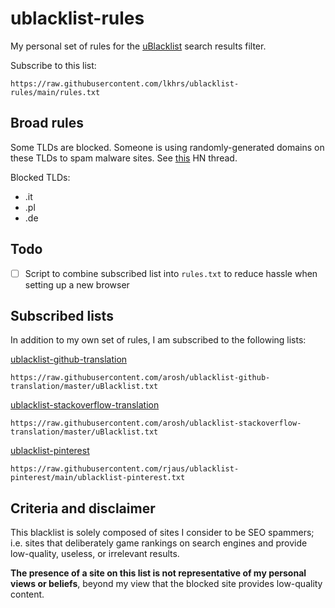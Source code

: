 # ublacklist-rules

My personal set of rules for the [uBlacklist](https://github.com/iorate/ublacklist) search results filter.

Subscribe to this list:

```
https://raw.githubusercontent.com/lkhrs/ublacklist-rules/main/rules.txt
```
## Broad rules

Some TLDs are blocked. Someone is using randomly-generated domains on these TLDs to spam malware sites. See [this](https://news.ycombinator.com/item?id=32201420) HN thread.

Blocked TLDs:
- .it
- .pl
- .de

## Todo

- [ ] Script to combine subscribed list into `rules.txt` to reduce hassle when setting up a new browser

## Subscribed lists

In addition to my own set of rules, I am subscribed to the following lists:

 [ublacklist-github-translation](https://github.com/arosh/ublacklist-github-translation)
 ```
https://raw.githubusercontent.com/arosh/ublacklist-github-translation/master/uBlacklist.txt
 ```

 [ublacklist-stackoverflow-translation](https://github.com/arosh/ublacklist-stackoverflow-translation)
 ```
https://raw.githubusercontent.com/arosh/ublacklist-stackoverflow-translation/master/uBlacklist.txt
 ```

 [ublacklist-pinterest](https://github.com/rjaus/ublacklist-pinterest)
```
https://raw.githubusercontent.com/rjaus/ublacklist-pinterest/main/ublacklist-pinterest.txt
```

## Criteria and disclaimer

This blacklist is solely composed of sites I consider to be SEO spammers; i.e. sites that deliberately game rankings on search engines and provide low-quality, useless, or irrelevant results.

**The presence of a site on this list is not representative of my personal views or beliefs**, beyond my view that the blocked site provides low-quality content.
